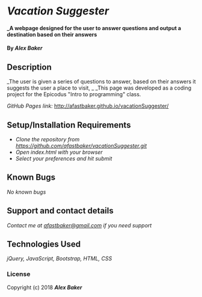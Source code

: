 # _Vacation Suggester_

#### _A webpage designed for the user to answer questions and output a destination based on their answers

#### By _**Alex Baker**_

## Description

_The user is given a series of questions to answer, based on their answers it suggests the user a place to visit, _
_This page was developed as a coding project for the Epicodus "Intro to programming" class.

_GitHub Pages link:_
http://afastbaker.github.io/vacationSuggester/

## Setup/Installation Requirements

* _Clone the repository from https://github.com/afastbaker/vacationSuggester.git_
* _Open index.html with your browser_
* _Select your preferences and hit submit_

## Known Bugs

_No known bugs_

## Support and contact details

_Contact me at afastbaker@gmail.com if you need support_

## Technologies Used

_jQuery, JavaScript, Bootstrap, HTML, CSS_

### License

Copyright (c) 2018 **_Alex Baker_**
